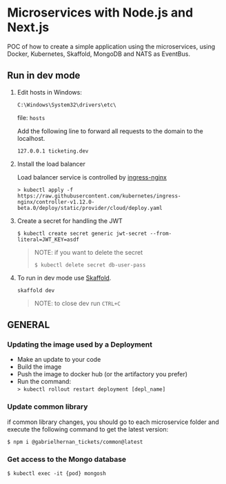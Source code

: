 
# Microservices with Node.js and Next.js

POC of how to create a simple application using the microservices, using Docker, Kubernetes, Skaffold, MongoDB and NATS as EventBus.


## Run in dev mode

1) Edit hosts in Windows:

    ```C:\Windows\System32\drivers\etc\```
    
    file: ```hosts```
    
    Add the following line to forward all requests to the domain to the localhost.
    
    ```127.0.0.1 ticketing.dev```


2) Install the load balancer

    Load balancer service is controlled by [ingress-nginx](https://kubernetes.github.io/ingress-nginx/)
    
    ```> kubectl apply -f https://raw.githubusercontent.com/kubernetes/ingress-nginx/controller-v1.12.0-beta.0/deploy/static/provider/cloud/deploy.yaml```

3) Create a secret for handling the JWT
    ```
    $ kubectl create secret generic jwt-secret --from-literal=JWT_KEY=asdf
    ```
     
    >NOTE: if you want to delete the secret
    >```
    >$ kubectl delete secret db-user-pass
    >```

4) To run in dev mode use [Skaffold](https://skaffold.dev/).

    ```skaffold dev```
    
    >NOTE: to close dev run ```CTRL+C```



## GENERAL

### Updating the image used by a Deployment

- Make an update to your code
- Build the image
- Push the image to docker hub  (or the artifactory you prefer)
- Run the command:   
  ```> kubectl rollout restart deployment [depl_name]```

 ### Update common library

if common library changes, you should go to each microservice folder and execute the following command to get the latest version:

```
$ npm i @gabrielhernan_tickets/common@latest
```


### Get access to the Mongo database

```
$ kubectl exec -it {pod} mongosh

```